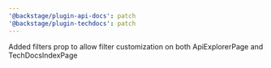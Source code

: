 ```yaml
---
'@backstage/plugin-api-docs': patch
'@backstage/plugin-techdocs': patch
---
```


Added filters prop to allow filter customization on both ApiExplorerPage and TechDocsIndexPage

